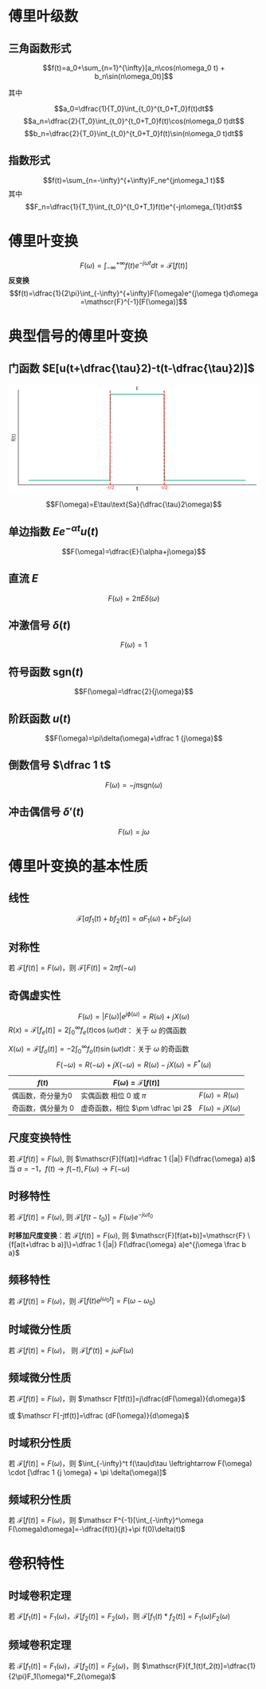  
# 傅里叶级数

## 三角函数形式

$$f(t)=a_0+\sum_{n=1}^{\infty}[a_n\cos(n\omega_0 t) + b_n\sin(n\omega_0t)]$$

其中

$$a_0=\dfrac{1}{T_0}\int_{t_0}^{t_0+T_0}f(t)dt$$
$$a_n=\dfrac{2}{T_0}\int_{t_0}^{t_0+T_0}f(t)\cos(n\omega_0 t)dt$$
$$b_n=\dfrac{2}{T_0}\int_{t_0}^{t_0+T_0}f(t)\sin(n\omega_0 t)dt$$
## 指数形式

$$f(t)=\sum_{n=-\infty}^{+\infty}F_ne^{jn\omega_1 t}$$
其中
$$F_n=\dfrac{1}{T_1}\int_{t_0}^{t_0+T_1}f(t)e^{-jn\omega_{1}t}dt$$

# 傅里叶变换

$$F(\omega)=\int_{-\infty}^{+\infty}f(t)e^{-j\omega t}dt=\mathscr{F}[f(t)]$$
**反变换**
$$f(t)=\dfrac{1}{2\pi}\int_{-\infty}^{+\infty}F(\omega)e^{j\omega t}d\omega =\mathscr{F}^{-1}[F(\omega)]$$

# 典型信号的傅里叶变换

## 门函数 $E[u(t+\dfrac{\tau}2)-t(t-\dfrac{\tau}2)]$
![](files/Pasted%20image%2020231111161702.png)
$$F(\omega)=E\tau\text{Sa}(\dfrac{\tau}2\omega)$$
## 单边指数 $Ee^{-\alpha t}u(t)$

$$F(\omega)=\dfrac{E}{\alpha+j\omega}$$

## 直流 $E$

$$F(\omega)=2\pi E \delta(\omega)$$

## 冲激信号 $\delta(t)$

$$F(\omega)=1$$

## 符号函数 $\text{sgn}(t)$

$$F(\omega)=\dfrac{2}{j\omega}$$

## 阶跃函数 $u(t)$

$$F(\omega)=\pi\delta(\omega)+\dfrac 1 {j\omega}$$

## 倒数信号 $\dfrac 1 t$

$$F(\omega)=-j\pi\text{sgn}(\omega)$$
## 冲击偶信号  $\delta'(t)$

$$F(\omega)=j\omega$$

# 傅里叶变换的基本性质

## 线性

$$\mathscr{F}[af_1(t)+bf_2(t)]=aF_1(\omega)+bF_2(\omega)$$

## 对称性

若 $\mathscr{F}[f(t)]=F(\omega)$，则 $\mathscr{F}[F(t)]=2\pi f(-\omega)$

## 奇偶虚实性

$$F(\omega)=|F(\omega)|e^{j\phi(\omega)}=R(\omega)+jX(\omega)$$
$R(x)=\mathscr{F}[f_e(t)]=2\int_0^{\infty}f_e(t) \cos(\omega t)dt$： 关于 $\omega$ 的偶函数

$X(\omega)=\mathscr F[f_o(t)]=-2\int_0^{\infty}f_o(t)\sin(\omega t)dt$：关于 $\omega$ 的奇函数
$$F(-\omega)=R(-\omega)+jX(-\omega)=R(\omega)-jX(\omega)=F^*(\omega)$$

| $f(t)$             | $F(\omega)=\mathscr{F}[f(t)]$    |                        |
| ------------------ | -------------------------------- | ---------------------- |
| 偶函数，奇分量为0  | 实偶函数 相位 0 或 $\pi$         | $F(\omega)=R(\omega)$  |
| 奇函数，偶分量为 0 | 虚奇函数，相位 $\pm \dfrac \pi 2$ | $F(\omega)=jX(\omega)$ |

## 尺度变换特性

若 $\mathscr{F}[f(t)] = F(\omega)$, 则 $\mathscr{F}[f(at)]=\dfrac 1 {|a|} F(\dfrac{\omega} a)$
当 $a=-1$，$f(t) \rightarrow f(-t), F(\omega) \rightarrow F(-\omega)$

## 时移特性

若 $\mathscr{F}[f(t)] = F(\omega)$, 则 $\mathscr{F}[f(t-t_0)]=F(\omega)e^{-j\omega t_0}$

**时移加尺度变换**：若 $\mathscr{F}[f(t)] = F(\omega)$, 则 $\mathscr{F}[f(at+b)]=\mathscr{F} \{f[a(t+\dfrac b a)]\}=\dfrac 1 {|a|} F(\dfrac{\omega} a)e^{j\omega \frac b a}$

## 频移特性

若 $\mathscr{F}[f(t)] = F(\omega)$，则 $\mathscr{F}[f(t)e^{j\omega_0 t}]=F(\omega-\omega_0)$

## 时域微分性质

若 $\mathscr{F}[f(t)] = F(\omega)$， 则 $\mathscr F[f'(t)]=j\omega F(\omega)$

## 频域微分性质 

若 $\mathscr{F}[f(t)] = F(\omega)$，则 $\mathscr F[tf(t)]=j\dfrac{dF(\omega)}{d\omega}$

或 $\mathscr F[-jtf(t)]=\dfrac {dF(\omega)}{d\omega}$

## 时域积分性质

若 $\mathscr{F}[f(t)] = F(\omega)$，则 $\int_{-\infty}^t f(\tau)d\tau \leftrightarrow F(\omega) \cdot [\dfrac 1 {j \omega} + \pi \delta(\omega)]$

## 频域积分性质

若 $\mathscr{F}[f(t)] = F(\omega)$，则 $\mathscr F^{-1}[\int_{-\infty}^\omega F(\omega)d\omega]=-\dfrac{f(t)}{jt}+\pi f(0)\delta(t)$

# 卷积特性

## 时域卷积定理

若 $\mathscr{F}[f_1(t)]=F_1(\omega)$，$\mathscr{F}[f_2(t)]=F_2(\omega)$，则 $\mathscr{F}[f_1(t) * f_2(t)]=F_1(\omega)F_2(\omega)$

## 频域卷积定理

若 $\mathscr{F}[f_1(t)]=F_1(\omega)$，$\mathscr{F}[f_2(t)]=F_2(\omega)$，则  $\mathscr{F}[f_1(t)f_2(t)]=\dfrac{1}{2\pi}F_1(\omega)*F_2(\omega)$
